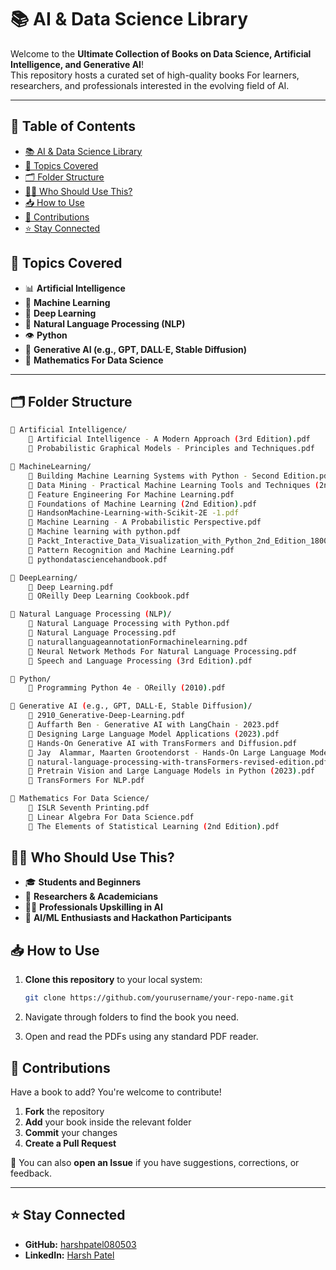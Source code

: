 # 📚 AI & Data Science Library

Welcome to the **Ultimate Collection of Books on Data Science, Artificial Intelligence, and Generative AI**!  
This repository hosts a curated set of high-quality books For learners, researchers, and professionals interested in the evolving field of AI.

---

## 🧭 Table of Contents

- [📚 AI & Data Science Library](#-ai--data-science-library)
- [🚀 Topics Covered](#-topics-covered)
- [🗂️ Folder Structure](#️-folder-structure)
- [👨‍💻 Who Should Use This?](#-who-should-use-this)
- [📥 How to Use](#-how-to-use)
- [🤝 Contributions](#-contributions)
- [⭐ Stay Connected](#-stay-connected)

## 🚀 Topics Covered

- 📊 **Artificial Intelligence**
- 🤖 **Machine Learning**
- 🧠 **Deep Learning**
- 🧾 **Natural Language Processing (NLP)**
- 👁️ **Python**
- 🌈 **Generative AI (e.g., GPT, DALL·E, Stable Diffusion)**
- 🧮 **Mathematics For Data Science**

---

## 🗂️ Folder Structure

```bash
📁 Artificial Intelligence/
    📕 Artificial Intelligence - A Modern Approach (3rd Edition).pdf
    📕 Probabilistic Graphical Models - Principles and Techniques.pdf

📁 MachineLearning/
    📕 Building Machine Learning Systems with Python - Second Edition.pdf
    📕 Data Mining - Practical Machine Learning Tools and Techniques (2nd Edition).pdf
    📕 Feature Engineering For Machine Learning.pdf
    📕 Foundations of Machine Learning (2nd Edition).pdf
    📕 HandsonMachine-Learning-with-Scikit-2E -1.pdf
    📕 Machine Learning - A Probabilistic Perspective.pdf
    📕 Machine learning with python.pdf
    📕 Packt_Interactive_Data_Visualization_with_Python_2nd_Edition_1800200943.pdf
    📕 Pattern Recognition and Machine Learning.pdf
    📕 pythondatasciencehandbook.pdf

📁 DeepLearning/
    📕 Deep Learning.pdf
    📕 OReilly Deep Learning Cookbook.pdf

📁 Natural Language Processing (NLP)/
    📕 Natural Language Processing with Python.pdf
    📕 Natural Language Processing.pdf
    📕 naturallanguageannotationFormachinelearning.pdf
    📕 Neural Network Methods For Natural Language Processing.pdf
    📕 Speech and Language Processing (3rd Edition).pdf

📁 Python/
    📕 Programming Python 4e - OReilly (2010).pdf

📁 Generative AI (e.g., GPT, DALL·E, Stable Diffusion)/
    📕 2910_Generative-Deep-Learning.pdf
    📕 Auffarth Ben - Generative AI with LangChain - 2023.pdf
    📕 Designing Large Language Model Applications (2023).pdf
    📕 Hands-On Generative AI with TransFormers and Diffusion.pdf
    📕 Jay  Alammar, Maarten Grootendorst - Hands-On Large Language Models.pdf
    📕 natural-language-processing-with-transFormers-revised-edition.pdf
    📕 Pretrain Vision and Large Language Models in Python (2023).pdf
    📕 TransFormers For NLP.pdf

📁 Mathematics For Data Science/
    📕 ISLR Seventh Printing.pdf
    📕 Linear Algebra For Data Science.pdf
    📕 The Elements of Statistical Learning (2nd Edition).pdf
```

## 👨‍💻 Who Should Use This?

- 🎓 **Students and Beginners**
- 🔬 **Researchers & Academicians**
- 🧑‍💼 **Professionals Upskilling in AI**
- 🚀 **AI/ML Enthusiasts and Hackathon Participants**

## 📥 How to Use

1. **Clone this repository** to your local system:

   ```bash
   git clone https://github.com/yourusername/your-repo-name.git
   ```
2. Navigate through folders to find the book you need.
3. Open and read the PDFs using any standard PDF reader.

## 🤝 Contributions

Have a book to add? You're welcome to contribute!

1. **Fork** the repository  
2. **Add** your book inside the relevant folder  
3. **Commit** your changes  
4. **Create a Pull Request**

📌 You can also **open an Issue** if you have suggestions, corrections, or feedback.

---

## ⭐ Stay Connected

- **GitHub:** [harshpatel080503](https://github.com/harshpatel080503)  
- **LinkedIn:** [Harsh Patel](https://www.linkedin.com/in/harsh-patel-57540922a)
